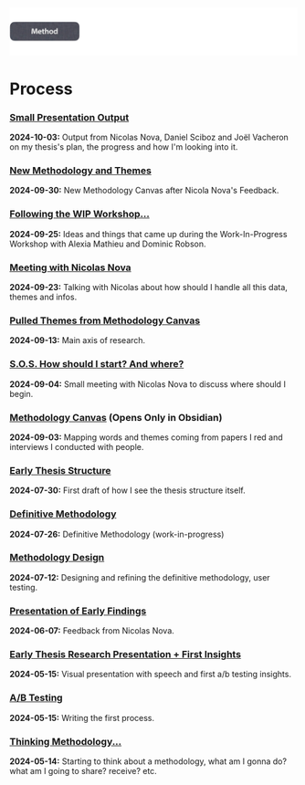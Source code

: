 ![](../E_ASSETS/repo-images/skeuomorphism_method.png)
# Process

### [Small Presentation Output](PROCESS/2024-09-30/New_Pulled_Themes.md)
**2024-10-03:** Output from Nicolas Nova, Daniel Sciboz and Joël Vacheron on my thesis's plan, the progress and how I'm looking into it.

### [New Methodology and Themes](PROCESS/2024-09-30/New_Pulled_Themes.md)
**2024-09-30:** New Methodology Canvas after Nicola Nova's Feedback.

### [Following the WIP Workshop...](PROCESS/2024-09-25/Following_The_WIP_Workshop.md)
**2024-09-25:** Ideas and things that came up during the Work-In-Progress Workshop with Alexia Mathieu and Dominic Robson.

### [Meeting with Nicolas Nova](PROCESS/2024-09-23/Meeting_With_Nicolas_Nova)
**2024-09-23:** Talking with Nicolas about how should I handle all this data, themes and infos.

### [Pulled Themes from Methodology Canvas](PROCESS/2024-09-13/Pulled_Themes.md)
**2024-09-13:** Main axis of research.

### [S.O.S. How should I start? And where?](PROCESS/2024-09-04/How_To_Start.md)
**2024-09-04:** Small meeting with Nicolas Nova to discuss where should I begin.

### [Methodology Canvas](Methodology_Canvas-2024-09-03.canvas) (Opens Only in Obsidian)
**2024-09-03:** Mapping words and themes coming from papers I red and interviews I conducted with people.

### [Early Thesis Structure](PROCESS/2024-07-30/Early_Thesis_Structure.md)
**2024-07-30:** First draft of how I see the thesis structure itself.

### [Definitive Methodology](PROCESS/2024-07-26/Definitive_Methodology.md)
**2024-07-26:** Definitive Methodology (work-in-progress)

### [Methodology Design](PROCESS/2024-07-12/Methodology_Design.md)
**2024-07-12:** Designing and refining the definitive methodology, user testing.

### [Presentation of Early Findings](PROCESS/2024-06-07/Presentation_of_Early_Findings.md)
**2024-06-07:** Feedback from Nicolas Nova.

### [Early Thesis Research Presentation + First Insights](PROCESS/2024-05-30/Early_Thesis_Research_Presentation.md)
**2024-05-15:** Visual presentation with speech and first a/b testing insights.

### [A/B Testing](PROCESS/2024-05-15/A-B_Testing.md)
**2024-05-15:** Writing the first process.

### [Thinking Methodology...](PROCESS/2024-05-14/Thinking_Methodology.md)
**2024-05-14:** Starting to think about a methodology, what am I gonna do? what am I going to share? receive? etc.
